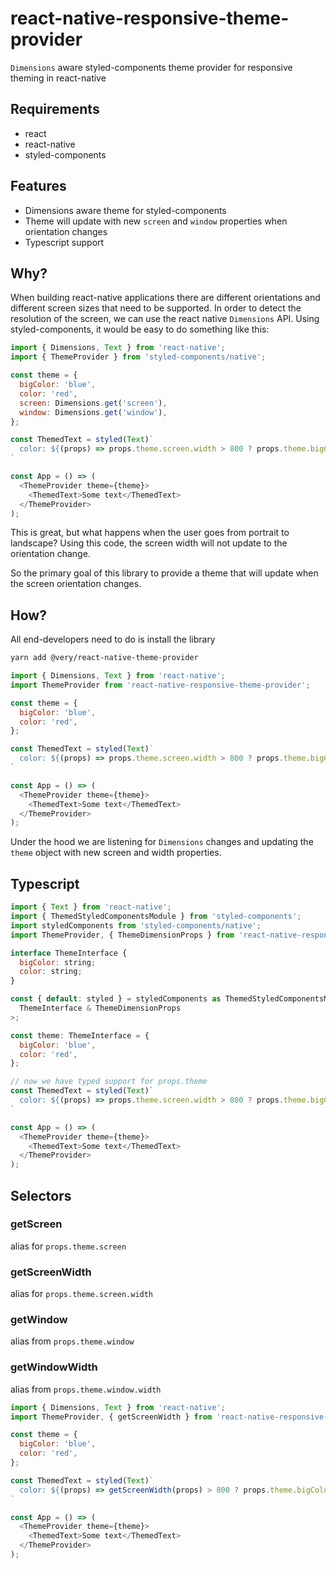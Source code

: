 # react-native-responsive-theme-provider

`Dimensions` aware styled-components theme provider for responsive theming in react-native

## Requirements

* react
* react-native
* styled-components

## Features

* Dimensions aware theme for styled-components
* Theme will update with new `screen` and `window` properties when orientation changes
* Typescript support

## Why?

When building react-native applications there are different orientations
and different screen sizes that need to be supported.  In order to detect
the resolution of the screen, we can use the react native `Dimensions` API.
Using styled-components, it would be easy to do something like this:

```js
import { Dimensions, Text } from 'react-native';
import { ThemeProvider } from 'styled-components/native';

const theme = {
  bigColor: 'blue',
  color: 'red',
  screen: Dimensions.get('screen'),
  window: Dimensions.get('window'),
};

const ThemedText = styled(Text)`
  color: ${(props) => props.theme.screen.width > 800 ? props.theme.bigColor : props.theme.color}
`

const App = () => (
  <ThemeProvider theme={theme}>
    <ThemedText>Some text</ThemedText>
  </ThemeProvider>
);
```

This is great, but what happens when the user goes from portrait to landscape?
Using this code, the screen width will not update to the orientation change.

So the primary goal of this library to provide a theme that will update when
the screen orientation changes.

## How?

All end-developers need to do is install the library

```bash
yarn add @very/react-native-theme-provider
```

```js
import { Dimensions, Text } from 'react-native';
import ThemeProvider from 'react-native-responsive-theme-provider';

const theme = {
  bigColor: 'blue',
  color: 'red',
};

const ThemedText = styled(Text)`
  color: ${(props) => props.theme.screen.width > 800 ? props.theme.bigColor : props.theme.color}
`

const App = () => (
  <ThemeProvider theme={theme}>
    <ThemedText>Some text</ThemedText>
  </ThemeProvider>
);
```

Under the hood we are listening for `Dimensions` changes and updating the `theme` object
with new screen and width properties.

## Typescript

```js
import { Text } from 'react-native';
import { ThemedStyledComponentsModule } from 'styled-components';
import styledComponents from 'styled-components/native';
import ThemeProvider, { ThemeDimensionProps } from 'react-native-responsive-theme-provider';

interface ThemeInterface {
  bigColor: string;
  color: string;
}

const { default: styled } = styledComponents as ThemedStyledComponentsModule<
  ThemeInterface & ThemeDimensionProps
>;

const theme: ThemeInterface = {
  bigColor: 'blue',
  color: 'red',
};

// now we have typed support for props.theme
const ThemedText = styled(Text)`
  color: ${(props) => props.theme.screen.width > 800 ? props.theme.bigColor : props.theme.color}
`

const App = () => (
  <ThemeProvider theme={theme}>
    <ThemedText>Some text</ThemedText>
  </ThemeProvider>
);
```

## Selectors

### getScreen

alias for `props.theme.screen`

### getScreenWidth

alias for `props.theme.screen.width`

### getWindow

alias from `props.theme.window`

### getWindowWidth

alias from `props.theme.window.width`

```js
import { Dimensions, Text } from 'react-native';
import ThemeProvider, { getScreenWidth } from 'react-native-responsive-theme-provider';

const theme = {
  bigColor: 'blue',
  color: 'red',
};

const ThemedText = styled(Text)`
  color: ${(props) => getScreenWidth(props) > 800 ? props.theme.bigColor : props.theme.color}
`

const App = () => (
  <ThemeProvider theme={theme}>
    <ThemedText>Some text</ThemedText>
  </ThemeProvider>
);
```
